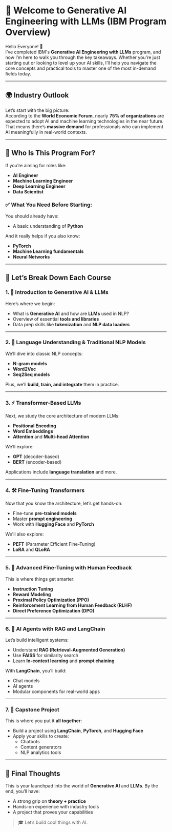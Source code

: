 # 🧠 Welcome to Generative AI Engineering with LLMs (IBM Program Overview)

Hello Everyone! 👋  
I’ve completed IBM's **Generative AI Engineering with LLMs** program, and now I’m here to walk you through the key takeaways. Whether you're just starting out or looking to level up your AI skills, I’ll help you navigate the core concepts and practical tools to master one of the most in-demand fields today.

---

## 🌍 Industry Outlook

Let’s start with the big picture:  
According to the **World Economic Forum**, nearly **75% of organizations** are expected to adopt AI and machine learning technologies in the near future. That means there’s **massive demand** for professionals who can implement AI meaningfully in real-world contexts.

---

## 🎯 Who Is This Program For?

If you’re aiming for roles like:
- **AI Engineer**
- **Machine Learning Engineer**
- **Deep Learning Engineer**
- **Data Scientist**


### ✅ What You Need Before Starting:
You should already have:
- A basic understanding of **Python**

And it really helps if you also know:
- **PyTorch**
- **Machine Learning fundamentals**
- **Neural Networks**

---

## 📘 Let’s Break Down Each Course

### 1. 🚀 Introduction to Generative AI & LLMs
Here’s where we begin:
- What is **Generative AI** and how are **LLMs** used in NLP?
- Overview of essential **tools and libraries**
- Data prep skills like **tokenization** and **NLP data loaders**

---

### 2. 🧠 Language Understanding & Traditional NLP Models
We’ll dive into classic NLP concepts:
- **N-gram models**
- **Word2Vec**
- **Seq2Seq models**

Plus, we’ll **build, train, and integrate** them in practice.

---

### 3. ⚡ Transformer-Based LLMs
Next, we study the core architecture of modern LLMs:
- **Positional Encoding**
- **Word Embeddings**
- **Attention** and **Multi-head Attention**

We’ll explore:
- **GPT** (decoder-based)
- **BERT** (encoder-based)

Applications include **language translation** and more.

---

### 4. 🛠️ Fine-Tuning Transformers
Now that you know the architecture, let’s get hands-on:
- Fine-tune **pre-trained models**
- Master **prompt engineering**
- Work with **Hugging Face** and **PyTorch**

We'll also explore:
- **PEFT** (Parameter Efficient Fine-Tuning)
- **LoRA** and **QLoRA**

---

### 5. 🎯 Advanced Fine-Tuning with Human Feedback
This is where things get smarter:
- **Instruction Tuning**
- **Reward Modeling**
- **Proximal Policy Optimization (PPO)**
- **Reinforcement Learning from Human Feedback (RLHF)**
- **Direct Preference Optimization (DPO)**

---

### 6. 🤖 AI Agents with RAG and LangChain
Let’s build intelligent systems:
- Understand **RAG (Retrieval-Augmented Generation)**
- Use **FAISS** for similarity search
- Learn **In-context learning** and **prompt chaining**

With **LangChain**, you’ll build:
- Chat models
- AI agents
- Modular components for real-world apps

---

### 7. 🧩 Capstone Project
This is where you put it **all together**:
- Build a project using **LangChain**, **PyTorch**, and **Hugging Face**
- Apply your skills to create:
  - Chatbots
  - Content generators
  - NLP analytics tools


---

## 🏁 Final Thoughts

This is your launchpad into the world of **Generative AI** and **LLMs**. By the end, you’ll have:
- A strong grip on **theory + practice**
- Hands-on experience with industry tools
- A project that proves your capabilities

> 🎓 Let’s build cool things with AI.
